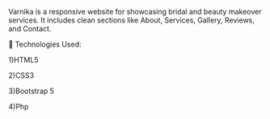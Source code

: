 Varnika is a responsive website for showcasing bridal and beauty makeover services. It includes clean sections like About, Services, Gallery, Reviews, and Contact. 

🔧 Technologies Used:

1)HTML5

2)CSS3

3)Bootstrap 5 

4)Php

